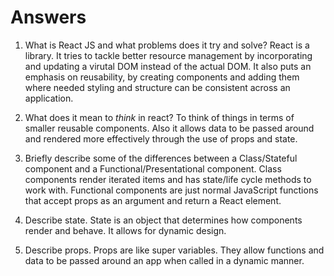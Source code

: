 # Answers

1.  What is React JS and what problems does it try and solve?
React is a library. It tries to tackle better resource management by incorporating and updating a virutal DOM instead of the actual DOM. It also puts an emphasis on reusability, by creating components and adding them where needed styling and structure can be consistent across an application.
1.  What does it mean to _think_ in react?
To think of things in terms of smaller reusable components. Also it allows data to be passed around and rendered more effectively through the use of props and state.
1.  Briefly describe some of the differences between a Class/Stateful component and a Functional/Presentational component.
Class components render iterated items and has state/life cycle methods to work with.
Functional components are just normal JavaScript functions that accept props as an argument and return a React element.

1.  Describe state.
State is an object that determines how components render and behave. It allows for dynamic design.
1.  Describe props.
Props are like super variables. They allow functions and data to be passed around an app when called in a dynamic manner.
